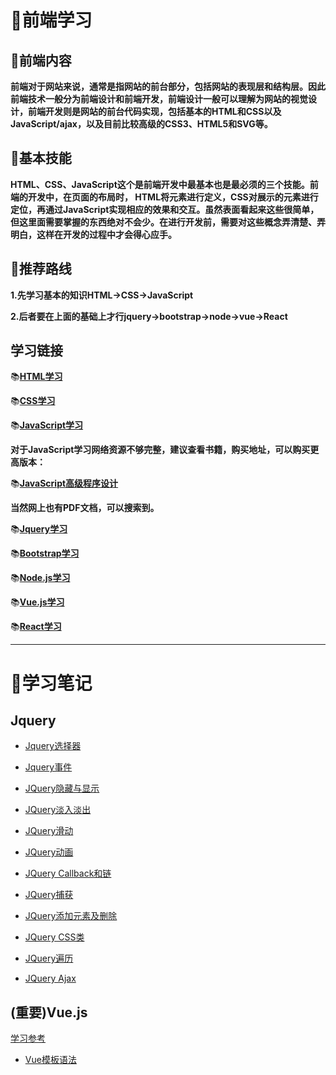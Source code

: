 # :monkey:前端学习
## :panda_face:前端内容
**前端对于网站来说，通常是指网站的前台部分，包括网站的表现层和结构层。因此前端技术一般分为前端设计和前端开发，前端设计一般可以理解为网站的视觉设计，前端开发则是网站的前台代码实现，包括基本的HTML和CSS以及JavaScript/ajax，以及目前比较高级的CSS3、HTML5和SVG等。**

## :panda_face:基本技能
**HTML、CSS、JavaScript这个是前端开发中最基本也是最必须的三个技能。前端的开发中，在页面的布局时， HTML将元素进行定义，CSS对展示的元素进行定位，再通过JavaScript实现相应的效果和交互。虽然表面看起来这些很简单，但这里面需要掌握的东西绝对不会少。在进行开发前，需要对这些概念弄清楚、弄明白，这样在开发的过程中才会得心应手。**

## :panda_face:推荐路线
**1.先学习基本的知识HTML->CSS->JavaScript**

**2.后者要在上面的基础上才行jquery->bootstrap->node->vue->React**

## 学习链接
:books:**[HTML学习](http://www.runoob.com/html/html-tutorial.html)**

:books:**[CSS学习](http://phpstudy.php.cn/css3/)**

:books:**[JavaScript学习](http://www.runoob.com/js/js-tutorial.html)**

**对于JavaScript学习网络资源不够完整，建议查看书籍，购买地址，可以购买更高版本：**


:books:**[JavaScript高级程序设计](https://detail.tmall.com/item.htm?id=565462419446&ali_trackid=2:mm_47614295_4288816_317308348:1536500718_114_866180205&spm=a2e2e.10720394/c.90200100.1.12ce704clM99vJ)**

**当然网上也有PDF文档，可以搜索到。**

:books:**[Jquery学习](http://www.runoob.com/jquery/jquery-tutorial.html)**

:books:**[Bootstrap学习](http://www.runoob.com/bootstrap/bootstrap-tutorial.html)**

:books:**[Node.js学习](http://www.runoob.com/nodejs/nodejs-tutorial.html)**

:books:**[Vue.js学习](http://www.runoob.com/vue2/vue-tutorial.html)**

:books:**[React学习](http://www.runoob.com/react/react-tutorial.html)**

***

# :monkey:学习笔记

## Jquery ##

* [Jquery选择器](https://github.com/Lumnca/StudyFrontEnd/blob/master/%E9%80%89%E6%8B%A9%E5%99%A8.html)

* [Jquery事件](https://github.com/Lumnca/StudyFrontEnd/blob/master/%E4%BA%8B%E4%BB%B6.html)

* [JQuery隐藏与显示](https://github.com/Lumnca/StudyFrontEnd/blob/master/%E9%9A%90%E8%97%8F%E6%95%88%E6%9E%9C.html)

* [JQuery淡入淡出](https://github.com/Lumnca/StudyFrontEnd/blob/master/%E6%B7%A1%E5%85%A5%E6%B7%A1%E5%87%BA%E6%95%88%E6%9E%9C.html)

* [JQuery滑动](https://github.com/Lumnca/StudyFrontEnd/blob/master/%E6%BB%91%E5%8A%A8%E6%95%88%E6%9E%9C.html)

* [JQuery动画](https://github.com/Lumnca/StudyFrontEnd/blob/master/%E5%8A%A8%E7%94%BB%E6%95%88%E6%9E%9C.html)

* [JQuery Callback和链](https://github.com/Lumnca/StudyFrontEnd/blob/master/Callback%E5%92%8C%E9%93%BE.html)

* [JQuery捕获](https://github.com/Lumnca/StudyFrontEnd/blob/master/%E6%8D%95%E8%8E%B7.html)

* [JQuery添加元素及删除](https://github.com/Lumnca/StudyFrontEnd/blob/master/%E6%B7%BB%E5%8A%A0%E5%8F%8A%E5%88%A0%E9%99%A4%E5%85%83%E7%B4%A0.html)

* [JQuery CSS类](https://github.com/Lumnca/StudyFrontEnd/blob/master/CSS%E7%B1%BB.html)

* [JQuery遍历](https://github.com/Lumnca/StudyFrontEnd/blob/master/%E9%81%8D%E5%8E%86.html)

* [JQuery Ajax](https://github.com/Lumnca/StudyFrontEnd/blob/master/Ajax.html)

## (重要)Vue.js ##

[学习参考](https://cn.vuejs.org/v2/guide/instance.html)

* [Vue模板语法](https://github.com/Lumnca/StudyFrontEnd/blob/master/%E6%A8%A1%E6%9D%BF%E8%AF%AD%E6%B3%95.html)





